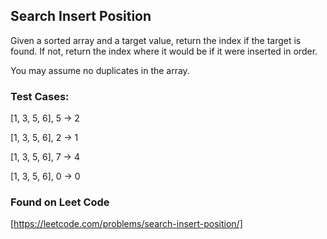 ## Search Insert Position

Given a sorted array and a target value, return the index if the target is found. If not, return the index where it would be if it were inserted in order.

You may assume no duplicates in the array.

### Test Cases:

[1, 3, 5, 6], 5 ->  2

[1, 3, 5, 6], 2 -> 1

[1, 3, 5, 6], 7 -> 4

[1, 3, 5, 6], 0 -> 0

### Found on Leet Code
[https://leetcode.com/problems/search-insert-position/]